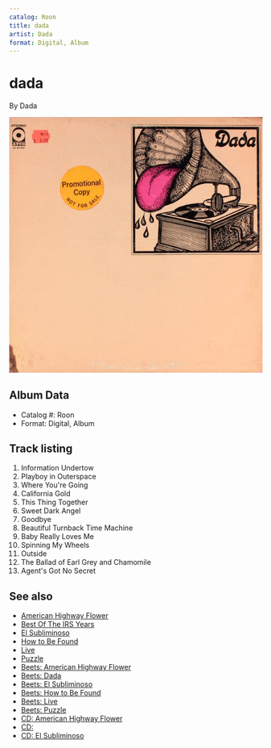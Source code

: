```yaml
---
catalog: Roon
title: dada
artist: Dada
format: Digital, Album
---
```


# dada

By Dada

![](../../assets/albumcovers/Dada-dada.png)

## Album Data

- Catalog #: Roon
- Format: Digital, Album


## Track listing


1. Information Undertow
2. Playboy in Outerspace
3. Where You're Going
4. California Gold
5. This Thing Together
6. Sweet Dark Angel
7. Goodbye
8. Beautiful Turnback Time Machine
9. Baby Really Loves Me
10. Spinning My Wheels
11. Outside
12. The Ballad of Earl Grey and Chamomile
13. Agent's Got No Secret


## See also

- [American Highway Flower](American_Highway_Flower.md)
- [Best Of The IRS Years](Best_Of_The_IRS_Years.md)
- [El Subliminoso](El_Subliminoso.md)
- [How to Be Found](How_to_Be_Found.md)
- [Live](Live-_Official_Bootleg__Vol_1.md)
- [Puzzle](Puzzle.md)
- [Beets: American Highway Flower](../../Beets/Dada/American_Highway_Flower.md)
- [Beets: Dada](../../Beets/Dada/Dada.md)
- [Beets: El Subliminoso](../../Beets/Dada/El_Subliminoso.md)
- [Beets: How to Be Found](../../Beets/Dada/How_to_Be_Found.md)
- [Beets: Live](../../Beets/Dada/Live.md)
- [Beets: Puzzle](../../Beets/Dada/Puzzle.md)
- [CD: American Highway Flower](../../CD/Dada/American_Highway_Flower.md)
- [CD: ](../../CD/Dada/Dada.md)
- [CD: El Subliminoso](../../CD/Dada/El_Subliminoso.md)
